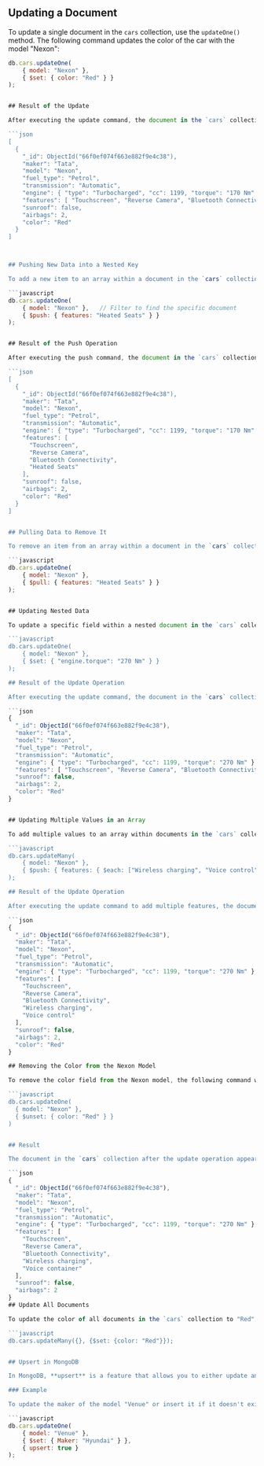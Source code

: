 ## Updating a Document

To update a single document in the `cars` collection, use the `updateOne()` method. The following command updates the color of the car with the model "Nexon":

```javascript
db.cars.updateOne(
    { model: "Nexon" },
    { $set: { color: "Red" } }
);


## Result of the Update

After executing the update command, the document in the `cars` collection now appears as follows:

```json
[
  {
    "_id": ObjectId("66f0ef074f663e882f9e4c38"),
    "maker": "Tata",
    "model": "Nexon",
    "fuel_type": "Petrol",
    "transmission": "Automatic",
    "engine": { "type": "Turbocharged", "cc": 1199, "torque": "170 Nm" },
    "features": [ "Touchscreen", "Reverse Camera", "Bluetooth Connectivity" ],
    "sunroof": false,
    "airbags": 2,
    "color": "Red"
  }
]



## Pushing New Data into a Nested Key

To add a new item to an array within a document in the `cars` collection, use the `$push` operator. The following command adds "Heated Seats" to the features of the car with the model "Nexon":

```javascript
db.cars.updateOne(
    { model: "Nexon" },   // Filter to find the specific document
    { $push: { features: "Heated Seats" } }
);


## Result of the Push Operation

After executing the push command, the document in the `cars` collection now appears as follows:

```json
[
  {
    "_id": ObjectId("66f0ef074f663e882f9e4c38"),
    "maker": "Tata",
    "model": "Nexon",
    "fuel_type": "Petrol",
    "transmission": "Automatic",
    "engine": { "type": "Turbocharged", "cc": 1199, "torque": "170 Nm" },
    "features": [
      "Touchscreen",
      "Reverse Camera",
      "Bluetooth Connectivity",
      "Heated Seats"
    ],
    "sunroof": false,
    "airbags": 2,
    "color": "Red"
  }
]


## Pulling Data to Remove It

To remove an item from an array within a document in the `cars` collection, use the `$pull` operator. The following command removes "Heated Seats" from the features of the car with the model "Nexon":

```javascript
db.cars.updateOne(
    { model: "Nexon" },
    { $pull: { features: "Heated Seats" } }
);


## Updating Nested Data

To update a specific field within a nested document in the `cars` collection, use the `$set` operator. The following command updates the torque value in the engine of the car with the model "Nexon":

```javascript
db.cars.updateOne(
    { model: "Nexon" },
    { $set: { "engine.torque": "270 Nm" } }
);

## Result of the Update Operation

After executing the update command, the document in the `cars` collection now appears as follows:

```json
{
  "_id": ObjectId("66f0ef074f663e882f9e4c38"),
  "maker": "Tata",
  "model": "Nexon",
  "fuel_type": "Petrol",
  "transmission": "Automatic",
  "engine": { "type": "Turbocharged", "cc": 1199, "torque": "270 Nm" },
  "features": [ "Touchscreen", "Reverse Camera", "Bluetooth Connectivity" ],
  "sunroof": false,
  "airbags": 2,
  "color": "Red"
}


## Updating Multiple Values in an Array

To add multiple values to an array within documents in the `cars` collection, use the `$push` operator with the `$each` modifier. The following command adds "Wireless charging" and "Voice control" to the features of all cars with the model "Nexon":

```javascript
db.cars.updateMany(
    { model: "Nexon" },
    { $push: { features: { $each: ["Wireless charging", "Voice control"] } } }
);

## Result of the Update Operation

After executing the update command to add multiple features, the document in the `cars` collection now appears as follows:

```json
{
  "_id": ObjectId("66f0ef074f663e882f9e4c38"),
  "maker": "Tata",
  "model": "Nexon",
  "fuel_type": "Petrol",
  "transmission": "Automatic",
  "engine": { "type": "Turbocharged", "cc": 1199, "torque": "270 Nm" },
  "features": [
    "Touchscreen",
    "Reverse Camera",
    "Bluetooth Connectivity",
    "Wireless charging",
    "Voice control"
  ],
  "sunroof": false,
  "airbags": 2,
  "color": "Red"
}

## Removing the Color from the Nexon Model

To remove the color field from the Nexon model, the following command was executed:

```javascript
db.cars.updateOne(
  { model: "Nexon" },
  { $unset: { color: "Red" } }
)


## Result

The document in the `cars` collection after the update operation appears as follows:

```json
{
  "_id": ObjectId("66f0ef074f663e882f9e4c38"),
  "maker": "Tata",
  "model": "Nexon",
  "fuel_type": "Petrol",
  "transmission": "Automatic",
  "engine": { "type": "Turbocharged", "cc": 1199, "torque": "270 Nm" },
  "features": [
    "Touchscreen",
    "Reverse Camera",
    "Bluetooth Connectivity",
    "Wireless charging",
    "Voice container"
  ],
  "sunroof": false,
  "airbags": 2
}
## Update All Documents

To update the color of all documents in the `cars` collection to "Red", use the following command:

```javascript
db.cars.updateMany({}, {$set: {color: "Red"}});


## Upsert in MongoDB

In MongoDB, **upsert** is a feature that allows you to either update an existing document or insert a new one if no matching document is found. This is particularly useful when you want to ensure that a record is created or updated in a single operation.

### Example

To update the maker of the model "Venue" or insert it if it doesn't exist, use the following command:

```javascript
db.cars.updateOne(
    { model: "Venue" },
    { $set: { Maker: "Hyundai" } },
    { upsert: true }
);
